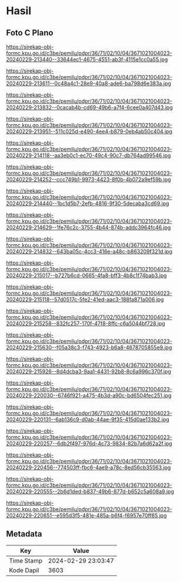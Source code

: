 # Hasil

## Foto C Plano

https://sirekap-obj-formc.kpu.go.id/c3be/pemilu/pdpr/36/71/02/10/04/3671021004023-20240229-213440--33644ec1-4675-4551-ab3f-4115e1cc0a55.jpg

https://sirekap-obj-formc.kpu.go.id/c3be/pemilu/pdpr/36/71/02/10/04/3671021004023-20240229-213611--0c48a4c1-28e9-40a8-ade6-ba798d6e383a.jpg

https://sirekap-obj-formc.kpu.go.id/c3be/pemilu/pdpr/36/71/02/10/04/3671021004023-20240229-213832--0cacab4b-cd69-49b6-a7f4-6cee0a407d43.jpg

https://sirekap-obj-formc.kpu.go.id/c3be/pemilu/pdpr/36/71/02/10/04/3671021004023-20240229-213951--511c025d-e490-4ee4-b879-0eb4ab50c404.jpg

https://sirekap-obj-formc.kpu.go.id/c3be/pemilu/pdpr/36/71/02/10/04/3671021004023-20240229-214118--aa3eb0c1-ec70-49c4-90c7-db764ad99546.jpg

https://sirekap-obj-formc.kpu.go.id/c3be/pemilu/pdpr/36/71/02/10/04/3671021004023-20240229-214252--ccc749b1-9973-4423-8f0b-4b072a9ef59b.jpg

https://sirekap-obj-formc.kpu.go.id/c3be/pemilu/pdpr/36/71/02/10/04/3671021004023-20240229-214440--1bc1d5b7-2efb-4816-9f30-5decaba3cd69.jpg

https://sirekap-obj-formc.kpu.go.id/c3be/pemilu/pdpr/36/71/02/10/04/3671021004023-20240229-214629--1fe76c2c-3755-4b44-874b-addc3964fc46.jpg

https://sirekap-obj-formc.kpu.go.id/c3be/pemilu/pdpr/36/71/02/10/04/3671021004023-20240229-214832--643ba05c-4cc3-416e-a48c-b863209f321d.jpg

https://sirekap-obj-formc.kpu.go.id/c3be/pemilu/pdpr/36/71/02/10/04/3671021004023-20240229-215017--b727b6cd-0665-4fa8-bff3-4b8c1f74bab3.jpg

https://sirekap-obj-formc.kpu.go.id/c3be/pemilu/pdpr/36/71/02/10/04/3671021004023-20240229-215118--57d0517c-5fe2-41ed-aac3-188fa871a006.jpg

https://sirekap-obj-formc.kpu.go.id/c3be/pemilu/pdpr/36/71/02/10/04/3671021004023-20240229-215258--832fc257-170f-47f8-8ffc-c6a5044bf728.jpg

https://sirekap-obj-formc.kpu.go.id/c3be/pemilu/pdpr/36/71/02/10/04/3671021004023-20240229-215630--f05a38c3-f743-4923-b6a8-4678705855e9.jpg

https://sirekap-obj-formc.kpu.go.id/c3be/pemilu/pdpr/36/71/02/10/04/3671021004023-20240229-215926--8d4dcba3-9aa1-4431-92b8-8c6a996c370f.jpg

https://sirekap-obj-formc.kpu.go.id/c3be/pemilu/pdpr/36/71/02/10/04/3671021004023-20240229-220030--6746f921-a475-4b3d-a90c-bd6504fec251.jpg

https://sirekap-obj-formc.kpu.go.id/c3be/pemilu/pdpr/36/71/02/10/04/3671021004023-20240229-220131--6ab136c9-d0ab-44ae-9f35-415d0ae133b2.jpg

https://sirekap-obj-formc.kpu.go.id/c3be/pemilu/pdpr/36/71/02/10/04/3671021004023-20240229-220257--6db2f497-976d-4c73-9834-82b7a6d62a2f.jpg

https://sirekap-obj-formc.kpu.go.id/c3be/pemilu/pdpr/36/71/02/10/04/3671021004023-20240229-220456--774503ff-fbc6-4ae9-a78c-8ed56cb35563.jpg

https://sirekap-obj-formc.kpu.go.id/c3be/pemilu/pdpr/36/71/02/10/04/3671021004023-20240229-220555--2b6d1ded-b837-49b6-877d-b652c5a608a9.jpg

https://sirekap-obj-formc.kpu.go.id/c3be/pemilu/pdpr/36/71/02/10/04/3671021004023-20240229-220651--e595d3f5-481e-485a-b6f4-f6957e70ff65.jpg


## Metadata

| Key        | Value               |
| ---------- | ------------------- |
| Time Stamp | 2024-02-29 23:03:47 |
| Kode Dapil | 3603                |



